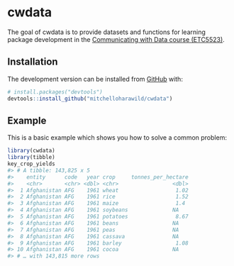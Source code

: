 
<!-- README.md is generated from README.Rmd. Please edit that file -->

# cwdata

<!-- badges: start -->

<!-- badges: end -->

The goal of cwdata is to provide datasets and functions for learning
package development in the [Communicating with Data course
(ETC5523)](https://cwd.numbat.space).

## Installation

<!-- You can install the released version of cwdata from [CRAN](https://CRAN.R-project.org) with: -->

<!-- ``` r -->

<!-- install.packages("cwdata") -->

<!-- ``` -->

The development version can be installed from
[GitHub](https://github.com/) with:

``` r
# install.packages("devtools")
devtools::install_github("mitchelloharawild/cwdata")
```

## Example

This is a basic example which shows you how to solve a common problem:

``` r
library(cwdata)
library(tibble)
key_crop_yields
#> # A tibble: 143,825 x 5
#>    entity      code   year crop     tonnes_per_hectare
#>    <chr>       <chr> <dbl> <chr>                 <dbl>
#>  1 Afghanistan AFG    1961 wheat                  1.02
#>  2 Afghanistan AFG    1961 rice                   1.52
#>  3 Afghanistan AFG    1961 maize                  1.4 
#>  4 Afghanistan AFG    1961 soybeans              NA   
#>  5 Afghanistan AFG    1961 potatoes               8.67
#>  6 Afghanistan AFG    1961 beans                 NA   
#>  7 Afghanistan AFG    1961 peas                  NA   
#>  8 Afghanistan AFG    1961 cassava               NA   
#>  9 Afghanistan AFG    1961 barley                 1.08
#> 10 Afghanistan AFG    1961 cocoa                 NA   
#> # … with 143,815 more rows
```
